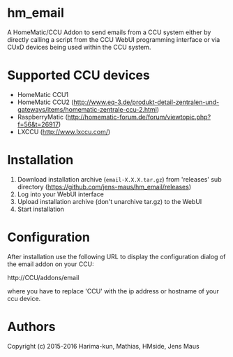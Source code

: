 # hm_email
A HomeMatic/CCU Addon to send emails from a CCU system either by directly calling a script from the CCU WebUI programming interface or via CUxD devices being used within the CCU system.

# Supported CCU devices

* HomeMatic CCU1
* HomeMatic CCU2 (http://www.eq-3.de/produkt-detail-zentralen-und-gateways/items/homematic-zentrale-ccu-2.html)
* RaspberryMatic (http://homematic-forum.de/forum/viewtopic.php?f=56&t=26917)
* LXCCU (http://www.lxccu.com/)

# Installation
1. Download installation archive (`email-X.X.X.tar.gz`) from 'releases' sub directory (https://github.com/jens-maus/hm_email/releases)
2. Log into your WebUI interface
3. Upload installation archive (don't unarchive tar.gz) to the WebUI
4. Start installation

# Configuration
After installation use the following URL to display the configuration dialog of the email addon on your CCU:

http://CCU/addons/email

where you have to replace 'CCU' with the ip address or hostname of your ccu device.

# Authors
Copyright (c) 2015-2016 Harima-kun, Mathias, HMside, Jens Maus
